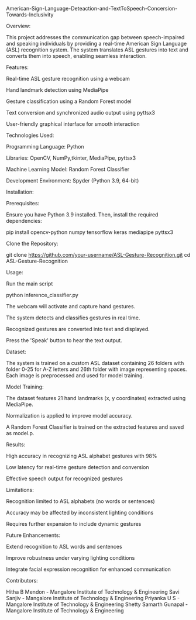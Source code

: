 American-Sign-Language-Deteaction-and-TextToSpeech-Concersion-Towards-Inclusivity




Overview:

This project addresses the communication gap between speech-impaired and speaking individuals by providing a real-time American Sign Language (ASL) recognition system. The system translates ASL gestures into text and converts them into speech, enabling seamless interaction.




Features:

Real-time ASL gesture recognition using a webcam

Hand landmark detection using MediaPipe

Gesture classification using a Random Forest model

Text conversion and synchronized audio output using pyttsx3

User-friendly graphical interface for smooth interaction




Technologies Used:

Programming Language: Python

Libraries: OpenCV, NumPy,tkinter, MediaPipe, pyttsx3

Machine Learning Model: Random Forest Classifier

Development Environment: Spyder (Python 3.9, 64-bit)




Installation:

Prerequisites:

Ensure you have Python 3.9 installed. Then, install the required dependencies:

pip install opencv-python numpy tensorflow keras mediapipe pyttsx3

Clone the Repository:

git clone https://github.com/your-username/ASL-Gesture-Recognition.git
cd ASL-Gesture-Recognition




Usage:

Run the main script

python inference_classifier.py

The webcam will activate and capture hand gestures.

The system detects and classifies gestures in real time.

Recognized gestures are converted into text and displayed.

Press the 'Speak' button to hear the text output.




Dataset:

The system is trained on a custom ASL dataset containing 26 folders with folder 0-25 for A-Z letters and 26th folder with image representing spaces. Each image is preprocessed and used for model training.




Model Training:

The dataset features 21 hand landmarks (x, y coordinates) extracted using MediaPipe.

Normalization is applied to improve model accuracy.

A Random Forest Classifier is trained on the extracted features and saved as model.p.




Results:

High accuracy in recognizing ASL alphabet gestures with 98%

Low latency for real-time gesture detection and conversion

Effective speech output for recognized gestures




Limitations:

Recognition limited to ASL alphabets (no words or sentences)

Accuracy may be affected by inconsistent lighting conditions

Requires further expansion to include dynamic gestures




Future Enhancements:

Extend recognition to ASL words and sentences

Improve robustness under varying lighting conditions

Integrate facial expression recognition for enhanced communication




Contributors:

Hitha B Mendon - Mangalore Institute of Technology & Engineering
Savi Sanjiv - Mangalore Institute of Technology & Engineering
Priyanka U S - Mangalore Institute of Technology & Engineering
Shetty Samarth Gunapal - Mangalore Institute of Technology & Engineering
